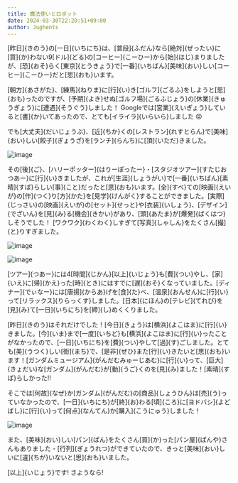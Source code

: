 ```yaml
---
title: 魔法使いとロボット
date: 2024-03-30T22:20:51+09:00
author: Jughents
---
```

[昨日]{きのう}の[一日]{いちにち}は、[普段]{ふだん}なら[絶対]{ぜったい}に[買]{か}わない9[ドル]{どる}の[コーヒー]{こーひー}から[始]{はじ}まりましたが、[恐]{おそ}らく[東京]{とうきょう}で[一番]{いちばん}[美味]{おい}しい[コーヒー]{こーひー}だと[思]{おも}います。

[朝方]{あさがた}、[練馬]{ねりま}に[行]{い}き[ゴルフ]{ごるふ}をしようと[思]{おも}ったのですが、[予期]{よき}せぬ[ゴルフ場]{ごるふじょう}の[休業]{きゅうぎょう}に[遭遇]{そうぐう}しました！ Googleでは[営業]{えいぎょう}していると[書]{か}いてあったので、とても[イライラ]{いらいら}しました 😡

でも[大丈夫]{だいじょうぶ}、[近]{ちか}くの[レストラン]{れすとらん}で[美味]{おい}しい[餃子]{ぎょうざ}を[ランチ]{らんち}に[頂]{いただ}きました。

![image](https://github.com/devhou-se/www-jp/assets/164986372/ffd3c794-fce1-4da1-81cd-1e3b57fa495c)

その[後]{ご}、[ハリーポッター]{はりーぽったー}・[スタジオツアー]{すたじおつあー}に[行]{い}きましたが、これが[生涯]{しょうがい}で[一番]{いちばん}[素晴]{すば}らしい[事]{こと}だったと[思]{おも}います。[全]{すべ}ての[映画]{えいが}の[作]{つく}り[方]{かた}を[見学]{けんがく}することができました。[実際]{じっさい}の[映画]{えいが}の[セット]{せっと}や[衣装]{いしょう}、[デザイン]{でざいん}を[見]{み}る[機会]{きかい}があり、[頭]{あたま}が[爆発]{ばくはつ}しそうでした！ [ワクワク]{わくわく}しすぎて[写真]{しゃしん}をたくさん[撮]{と}りすぎました。

![image](https://github.com/devhou-se/www-jp/assets/164986372/8043bdf2-6ff8-4ed2-971f-51a683186d0f)

![image](https://github.com/devhou-se/www-jp/assets/164986372/17098402-3e54-4be7-ab44-463e3e358649)

[ツアー]{つあー}には4[時間]{じかん}[以上]{いじょう}も[費]{つい}やし、[家]{いえ}に[帰]{かえ}った[時]{とき}にはすでに[遅]{おそ}くなっていました。[ディナー]{でぃなー}には[唐揚]{からあ}げを[食]{た}べ、[温泉]{おんせん}に[行]{い}って[リラックス]{りらっくす}しました。[日本]{にほん}の[テレビ]{てれび}を[見]{み}て[一日]{いちにち}を[締]{し}めくくりました。

[昨日]{きのう}はそれだけでした！[今日]{きょう}は[横浜]{よこはま}に[行]{い}きました。[今]{いま}まで[一度]{いちど}も[横浜]{よこはま}に[行]{い}ったことがなかったので、[一日]{いちにち}を[費]{つい}やして[過]{す}ごしました。とても[美]{うつく}しい[街]{まち}で、[是非]{ぜひ}また[行]{い}きたいと[思]{おも}います！[ガンダムミュージアム]{がんだむみゅーじあむ}に[行]{い}って、[巨大]{きょだい}な[ガンダム]{がんだむ}が[動]{うご}くのを[見]{み}ました！[素晴]{すば}らしかった!!

そこでは[何故]{なぜ}か[ガンダム]{がんだむ}の[商品]{しょうひん}は[売]{う}っていなかったので、[一日]{いちにち}が[終]{お}わる[頃]{ころ}に[ヨドバシ]{よどばし}に[行]{い}って[何点]{なんてん}か[購入]{こうにゅう}しました！

![image](https://github.com/devhou-se/www-jp/assets/164986372/8e5621c8-74ae-4bf5-8822-0a43dfe88bf5)

また、[美味]{おい}しい[パン]{ぱん}をたくさん[買]{か}った[パン屋]{ぱんや}さんもありました - [行列]{ぎょうれつ}ができていたので、きっと[美味]{おい}しいに[違]{ちが}いないと[思]{おも}いました。

[以上]{いじょう}です! さようなら!